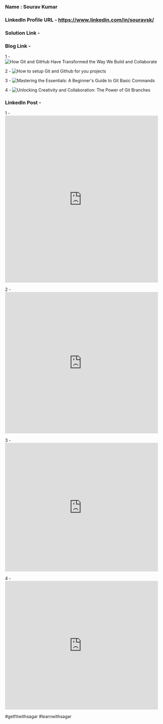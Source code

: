 
### Name : Sourav Kumar
### LinkedIn Profile URL - https://www.linkedin.com/in/souravsk/

### Solution Link - 
### Blog Link - 
1 - ![How Git and GitHub Have Transformed the Way We Build and Collaborate](https://souravk.hashnode.dev/what-is-gitgithub)

2 - ![How to setup Git and Github for you projects](https://souravk.hashnode.dev/setup-gitgithub)

3 - ![Mastering the Essentials: A Beginner's Guide to Git Basic Commands](https://souravk.hashnode.dev/git-commands)

4 - ![Unlocking Creativity and Collaboration: The Power of Git Branches](https://souravk.hashnode.dev/git-branch)

### LinkedIn Post - 

1 - <iframe src="https://www.linkedin.com/embed/feed/update/urn:li:share:7096821215016755200" height="549" width="504" frameborder="0" allowfullscreen="" title="Embedded post"></iframe>

2 - <iframe src="https://www.linkedin.com/embed/feed/update/urn:li:share:7097115240408002561" height="465" width="504" frameborder="0" allowfullscreen="" title="Embedded post"></iframe>

3 - <iframe src="https://www.linkedin.com/embed/feed/update/urn:li:share:7097472799887273984" height="423" width="504" frameborder="0" allowfullscreen="" title="Embedded post"></iframe>

4 - <iframe src="https://www.linkedin.com/embed/feed/update/urn:li:share:7097892205813469184" height="423" width="504" frameborder="0" allowfullscreen="" title="Embedded post"></iframe>

#getfitwithsagar #learnwithsagar
